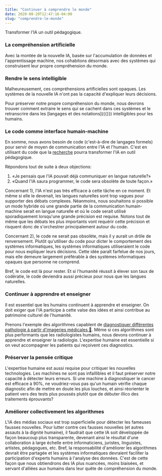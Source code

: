 ```yaml
---
title: "Continuer à comprendre le monde"
date: 2020-08-20T12:47:16-04:00
slug: "comprendre-le-monde"
---
```


Transformer l'IA un outil pédagogique.
<!--more-->

### La compréhension artificielle

Avec la montée de la nouvelle IA, basée sur l'accumulation de données et
l'apprentissage machine, nos cohabitons désormais avec des systèmes qui
construisent leur propre compréhension du monde.

### Rendre le sens intelligible

Malheureusement, ces compréhensions artificielles sont opaques.
Les systèmes de la nouvelle IA n'ont pas la capacité d'expliquer leurs décisions.

Pour préserver notre propre compréhension du monde, nous devrons trouver
comment extraire le sens qui se cachent dans
ces systèmes et le retranscrire dans les [langages et des notations]({{<ref
empowerment>}}) intelligibles pour les humains.

### Le code comme interface humain-machine

En somme, nous avons besoin de code (c'est-à-dire de langages formels) pour
servir de moyen de communication entre l'IA et l'humain.  C'est en utilisant du
code que la [recherche](/comment-aider#recherche) pourra transformer l'IA en
outil pédagogique.

Répondons tout de suite à deux objections:

1. «Je pensais que l'IA pouvait déjà communiquer en langue naturelle?»
1. «Quand l'IA saura programmer, le code sera obsolète de toute façon.»

Concernant 1), l'IA n'est pas très efficace à cette tâche en ce moment.  Et
même si elle le devenait, les langues naturelles sont trop vagues pour
supporter des débats complexes.  Néanmoins, nous souhaitons si possible un mode
hybride où une grande partie de la communication humain-machine serait en
langue naturelle et où le code serait utilisé sporadiquement lorsqu'une grande
précision est requise.  Notons tout de même que les débats les plus importants
vont requérir cette précision et risquent donc de s'orchestrer principalement
autour du code.

Concernant 2), le code ne serait pas obsolète, mais il y aurait un drôle de renversement.
Plutôt qu'utiliser du code pour dicter le comportement des systèmes informatiques,
les systèmes informatiques utiliseraient le code pour nous expliquer leurs décisions.
Cette idée paraît farfelue de nos jours, mais elle demeure largement préférable à des systèmes 
informatiques opaques que personne ne comprend.

Bref, le code est là pour rester. Et si l'humanité réussit à élever son taux de
codératie, le code deviendra aussi précieux pour nous que les langues
naturelles.


<h3 id="radiologie"> Continuer à apprendre et enseigner</h3>

Il est essentiel que les humains continuent à apprendre et enseigner.  On doit
exiger que l'IA participe à cette valse des idées et ainsi contribue au patrimoine
culturel de l'humanité.

Prenons l'exemple des algorithmes capablent de <a
href="https://www.radiologybusiness.com/topics/artificial-intelligence/hello-ai-goodbye-radiology-we-know-it"
target="_blank">diagnostiquer différentes pathologie à partir d'imageries
médicales 🔗</a>.  Même si ces algorithmes sont plus performants que les
radiologistes humains, nous devons continuer à apprendre et enseigner la
radiologie.  L'expertise humaine est essentielle si on veut accompagner les
patients qui reçoivent ces diagnostics.  

### Préserver la pensée critique

L'expertise humaine est aussi requise
pour critiquer les nouvelles technologies. Les machines ne sont pas
infaillibles et il faut préserver notre capacité à détecter leurs erreurs.  Si une
machine à diagnostiquer le cancer est efficace à 90%, ne voudriez-vous pas
qu'un humain vérifie chaque diagnostic afin de mettre en doute les plus
louches, et ainsi réorienter le patient vers des tests plus poussés plutôt que de
débuter illico des traitements éprouvants?

### Améliorer collectivement les algorithmes

L'IA des médias sociaux est trop superficielle pour détecter les fameuses fausses nouvelles.
Pour lutter contre ces fausses nouvelles (et autres assauts à la dignité humaine), il faudrait que cette IA soit
développée de façon beaucoup plus transparente, devenant ainsi le résultat d'une collaboration à large échelle
entre informaticiens, juristes, linguistes, artistes, pédagogues, etc.
Bref, la responsabilité d'améliorer les algorithmes devrait être partagée et les systèmes informatiques devraient faciliter la participation d'experts humains à 
l'analyse des données. 
C'est de cette façon que nous obtiendrons des IA plus nuancées, moins biaisées, et servant d'alliées aux humains dans leur quête de compréhension du monde.



<!--
<a href="https://iris-recherche.qc.ca/blogue/l-autre-personnalite-de-la-decennie-les-expert-e-s?fbclid=IwAR3S89PVkX6B4YWMJval9FnQ5kYdA1ftoemB3As8Aso6WaX0imcuPEiRQX0" target="_blank">respecter l'expertise en démocratie</a>
-->
